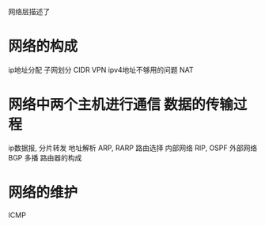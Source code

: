 网络层描述了

# 网络的构成
ip地址分配
子网划分
CIDR
VPN
ipv4地址不够用的问题
    NAT

# 网络中两个主机进行通信 数据的传输过程
ip数据报, 分片转发
地址解析
    ARP, RARP
路由选择
    内部网络
        RIP, OSPF
    外部网络
        BGP
多播
路由器的构成

# 网络的维护
ICMP

